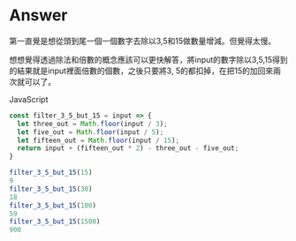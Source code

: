 # Answer
第一直覺是想從頭到尾一個一個數字去除以3,5和15做數量增減。但覺得太慢。

想想覺得透過除法和倍數的概念應該可以更快解答，將input的數字除以3,5,15得到的結果就是input裡面倍數的個數，之後只要將3, 5的都扣掉，在把15的加回來兩次就可以了。

JavaScript
```javascript
const filter_3_5_but_15 = input => {
  let three_out = Math.floor(input / 3);
  let five_out = Math.floor(input / 5);
  let fifteen_out = Math.floor(input / 15);
  return input + (fifteen_out * 2) - three_out - five_out; 
}

filter_3_5_but_15(15)
9
filter_3_5_but_15(30)
18
filter_3_5_but_15(100)
59
filter_3_5_but_15(1500)
900
```
